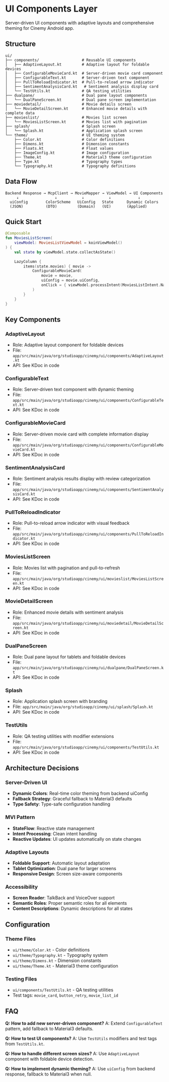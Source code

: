 # UI Components Layer

Server-driven UI components with adaptive layouts and comprehensive theming for Cinemy Android app.

## Structure

```
ui/
├── components/                   # Reusable UI components
│   ├── AdaptiveLayout.kt         # Adaptive layout for foldable devices
│   ├── ConfigurableMovieCard.kt  # Server-driven movie card component
│   ├── ConfigurableText.kt       # Server-driven text component
│   ├── PullToReloadIndicator.kt  # Pull-to-reload arrow indicator
│   ├── SentimentAnalysisCard.kt   # Sentiment analysis display card
│   └── TestUtils.kt              # QA testing utilities
├── dualpane/                     # Dual pane layout components
│   └── DualPaneScreen.kt         # Dual pane screen implementation
├── moviedetail/                  # Movie details screen
│   └── MovieDetailScreen.kt      # Enhanced movie details with complete data
├── movieslist/                   # Movies list screen
│   └── MoviesListScreen.kt       # Movies list with pagination
├── splash/                       # Splash screen
│   └── Splash.kt                 # Application splash screen
└── theme/                        # UI theming system
    ├── Color.kt                  # Color definitions
    ├── Dimens.kt                 # Dimension constants
    ├── Floats.kt                 # Float values
    ├── ImageConfig.kt            # Image configuration
    ├── Theme.kt                  # Material3 theme configuration
    ├── Type.kt                   # Typography types
    └── Typography.kt             # Typography definitions
```

## Data Flow

```
Backend Response → McpClient → MovieMapper → ViewModel → UI Components
     ↓                ↓           ↓           ↓            ↓
  uiConfig        ColorScheme   UiConfig   State      Dynamic Colors
  (JSON)          (DTO)         (Domain)   (UI)       (Applied)
```

## Quick Start

```kotlin
@Composable
fun MoviesListScreen(
    viewModel: MoviesListViewModel = koinViewModel()
) {
    val state by viewModel.state.collectAsState()
    
    LazyColumn {
        items(state.movies) { movie ->
            ConfigurableMovieCard(
                movie = movie,
                uiConfig = movie.uiConfig,
                onClick = { viewModel.processIntent(MoviesListIntent.NavigateToDetail(movie.id)) }
            )
        }
    }
}
```

## Key Components

### AdaptiveLayout
- Role: Adaptive layout component for foldable devices
- File: `app/src/main/java/org/studioapp/cinemy/ui/components/AdaptiveLayout.kt`
- API: See KDoc in code

### ConfigurableText
- Role: Server-driven text component with dynamic theming
- File: `app/src/main/java/org/studioapp/cinemy/ui/components/ConfigurableText.kt`
- API: See KDoc in code

### ConfigurableMovieCard
- Role: Server-driven movie card with complete information display
- File: `app/src/main/java/org/studioapp/cinemy/ui/components/ConfigurableMovieCard.kt`
- API: See KDoc in code

### SentimentAnalysisCard
- Role: Sentiment analysis results display with review categorization
- File: `app/src/main/java/org/studioapp/cinemy/ui/components/SentimentAnalysisCard.kt`
- API: See KDoc in code

### PullToReloadIndicator
- Role: Pull-to-reload arrow indicator with visual feedback
- File: `app/src/main/java/org/studioapp/cinemy/ui/components/PullToReloadIndicator.kt`
- API: See KDoc in code

### MoviesListScreen
- Role: Movies list with pagination and pull-to-refresh
- File: `app/src/main/java/org/studioapp/cinemy/ui/movieslist/MoviesListScreen.kt`
- API: See KDoc in code

### MovieDetailScreen
- Role: Enhanced movie details with sentiment analysis
- File: `app/src/main/java/org/studioapp/cinemy/ui/moviedetail/MovieDetailScreen.kt`
- API: See KDoc in code

### DualPaneScreen
- Role: Dual pane layout for tablets and foldable devices
- File: `app/src/main/java/org/studioapp/cinemy/ui/dualpane/DualPaneScreen.kt`
- API: See KDoc in code

### Splash
- Role: Application splash screen with branding
- File: `app/src/main/java/org/studioapp/cinemy/ui/splash/Splash.kt`
- API: See KDoc in code

### TestUtils
- Role: QA testing utilities with modifier extensions
- File: `app/src/main/java/org/studioapp/cinemy/ui/components/TestUtils.kt`
- API: See KDoc in code

## Architecture Decisions

### Server-Driven UI
- **Dynamic Colors**: Real-time color theming from backend uiConfig
- **Fallback Strategy**: Graceful fallback to Material3 defaults
- **Type Safety**: Type-safe configuration handling

### MVI Pattern
- **StateFlow**: Reactive state management
- **Intent Processing**: Clean intent handling
- **Reactive Updates**: UI updates automatically on state changes

### Adaptive Layouts
- **Foldable Support**: Automatic layout adaptation
- **Tablet Optimization**: Dual pane for larger screens
- **Responsive Design**: Screen size-aware components

### Accessibility
- **Screen Reader**: TalkBack and VoiceOver support
- **Semantic Roles**: Proper semantic roles for all elements
- **Content Descriptions**: Dynamic descriptions for all states

## Configuration

### Theme Files
- `ui/theme/Color.kt` - Color definitions
- `ui/theme/Typography.kt` - Typography system
- `ui/theme/Dimens.kt` - Dimension constants
- `ui/theme/Theme.kt` - Material3 theme configuration

### Testing Files
- `ui/components/TestUtils.kt` - QA testing utilities
- Test tags: `movie_card`, `button_retry`, `movie_list_id`

## FAQ

**Q: How to add new server-driven component?**
A: Extend `ConfigurableText` pattern, add fallback to Material3 defaults.

**Q: How to test UI components?**
A: Use `TestUtils` modifiers and test tags from `TestUtils.kt`.

**Q: How to handle different screen sizes?**
A: Use `AdaptiveLayout` component with foldable device detection.

**Q: How to implement dynamic theming?**
A: Use `uiConfig` from backend response, fallback to Material3 when null.
